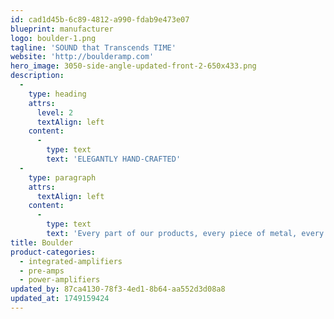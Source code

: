 ```yaml
---
id: cad1d45b-6c89-4812-a990-fdab9e473e07
blueprint: manufacturer
logo: boulder-1.png
tagline: 'SOUND that Transcends TIME'
website: 'http://boulderamp.com'
hero_image: 3050-side-angle-updated-front-2-650x433.png
description:
  -
    type: heading
    attrs:
      level: 2
      textAlign: left
    content:
      -
        type: text
        text: 'ELEGANTLY HAND-CRAFTED'
  -
    type: paragraph
    attrs:
      textAlign: left
    content:
      -
        type: text
        text: 'Every part of our products, every piece of metal, every circuit is created and assembled in-house by our own craftsmen and technicians. Boulder is the last audio manufacturer in North America to hold this degree of control over our own designs.'
title: Boulder
product-categories:
  - integrated-amplifiers
  - pre-amps
  - power-amplifiers
updated_by: 87ca4130-78f3-4ed1-8b64-aa552d3d08a8
updated_at: 1749159424
---
```

